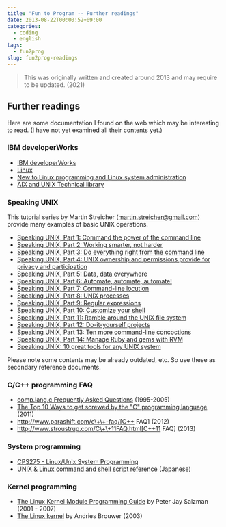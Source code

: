 ```yaml
---
title: "Fun to Program -- Further readings"
date: 2013-08-22T00:00:52+09:00
categories:
  - coding
  - english
tags:
  - fun2prog
slug: fun2prog-readings
---
```


> This was originally written and created around 2013 and may require to be
> updated. (2021)

## Further readings

Here are some documentation I found on the web which may be interesting to read.  (I have not yet examined all their contents yet.)

### IBM developerWorks

* [IBM developerWorks](http://www.ibm.com/developerworks/)
* [Linux](http://www.ibm.com/developerworks/linux/)
* [New to Linux programming and Linux system administration](http://www.ibm.com/developerworks/linux/newto/index.html)
* [AIX and UNIX Technical library](http://www.ibm.com/developerworks/views/aix/libraryview.jsp?search_by=tips)

### Speaking UNIX

This tutorial series by Martin Streicher (martin.streicher@gmail.com) provide many examples of basic UNIX operations.

* [Speaking UNIX, Part 1: Command the power of the command line](http://www.ibm.com/developerworks/aix/library/au-unix-commandline/index.html)
* [Speaking UNIX, Part 2: Working smarter, not harder](http://www.ibm.com/developerworks/aix/library/au-speakingunix2.html)
* [Speaking UNIX, Part 3: Do everything right from the command line](http://www.ibm.com/developerworks/aix/library/au-speakingunix3.html)
* [Speaking UNIX, Part 4: UNIX ownership and permissions provide for privacy and participation](http://www.ibm.com/developerworks/aix/library/au-speakingunix4/index.html)
* [Speaking UNIX, Part 5: Data, data everywhere](http://www.ibm.com/developerworks/aix/library/au-speakingunix5.html)
* [Speaking UNIX, Part 6: Automate, automate, automate!](http://www.ibm.com/developerworks/aix/library/au-speakingunix6.html)
* [Speaking UNIX, Part 7: Command-line locution](http://www.ibm.com/developerworks/aix/library/au-speakingunix7.html)
* [Speaking UNIX, Part 8: UNIX processes](http://www.ibm.com/developerworks/aix/library/au-speakingunix8/index.html)
* [Speaking UNIX, Part 9: Regular expressions](http://www.ibm.com/developerworks/aix/library/au-speakingunix9/index.html)
* [Speaking UNIX, Part 10: Customize your shell](http://www.ibm.com/developerworks/aix/library/au-speakingunix10/index.html)
* [Speaking UNIX, Part 11: Ramble around the UNIX file system](http://www.ibm.com/developerworks/aix/library/au-speakingunix11/index.html)
* [Speaking UNIX, Part 12: Do-it-yourself projects](http://www.ibm.com/developerworks/aix/library/au-speakingunix12/index.html)
* [Speaking UNIX, Part 13: Ten more command-line concoctions](http://www.ibm.com/developerworks/aix/library/au-speakingunix13/index.html)
* [Speaking UNIX, Part 14: Manage Ruby and gems with RVM](http://www.ibm.com/developerworks/aix/library/au-speakingunix14/index.html)
* [Speaking UNIX: 10 great tools for any UNIX system](http://www.ibm.com/developerworks/aix/library/au-spunix_greattools/index.html)

Please note some contents may be already outdated, etc.  So use these as secondary reference documents.

### C/C++ programming FAQ

* [comp.lang.c Frequently Asked Questions](http://c-faq.com/) (1995-2005)
* [The Top 10 Ways to get screwed by the "C" programming language](http://www.andromeda.com/people/ddyer/topten.html) (2011)
* http://www.parashift.com/c\+\+-faq/[C++ FAQ] (2012)
* http://www.stroustrup.com/C\+\+11FAQ.html[C++11 FAQ] (2013)

### System programming

* [CPS275 - Linux/Unix System Programming](http://space.wccnet.edu/~chasselb/linux275/index2.html)
* [UNIX & Linux command and shell script reference](http://shellscript.sunone.me) (Japanese)

### Kernel programming

* [The Linux Kernel Module Programming Guide](http://www.tldp.org/LDP/lkmpg/2.6/html/lkmpg.html) by Peter Jay Salzman (2001 - 2007)
* [The Linux kernel](http://www.win.tue.nl/~aeb/linux/lk/lk.html) by Andries Brouwer (2003)


<!-- vim: set sw=2 sts=2 ai si et tw=79 ft=markdown: -->
